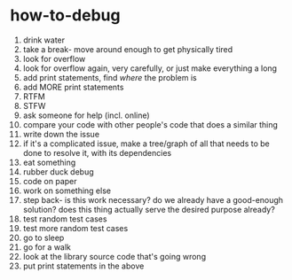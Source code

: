 # how-to-debug

1. drink water
2. take a break- move around enough to get physically tired
3. look for overflow
4. look for overflow again, very carefully, or just make everything a long
5. add print statements, find _where_ the problem is
6. add MORE print statements
7. RTFM
8. STFW
9. ask someone for help (incl. online)
10. compare your code with other people's code that does a similar thing
11. write down the issue
12. if it's a complicated issue, make a tree/graph of all that needs to be done to resolve it, with its dependencies
13. eat something
14. rubber duck debug
15. code on paper
16. work on something else
17. step back- is this work necessary? do we already have a good-enough solution? does this thing actually serve the desired purpose already?
18. test random test cases
19. test more random test cases
20. go to sleep
21. go for a walk
22. look at the library source code that's going wrong
23. put print statements in the above
